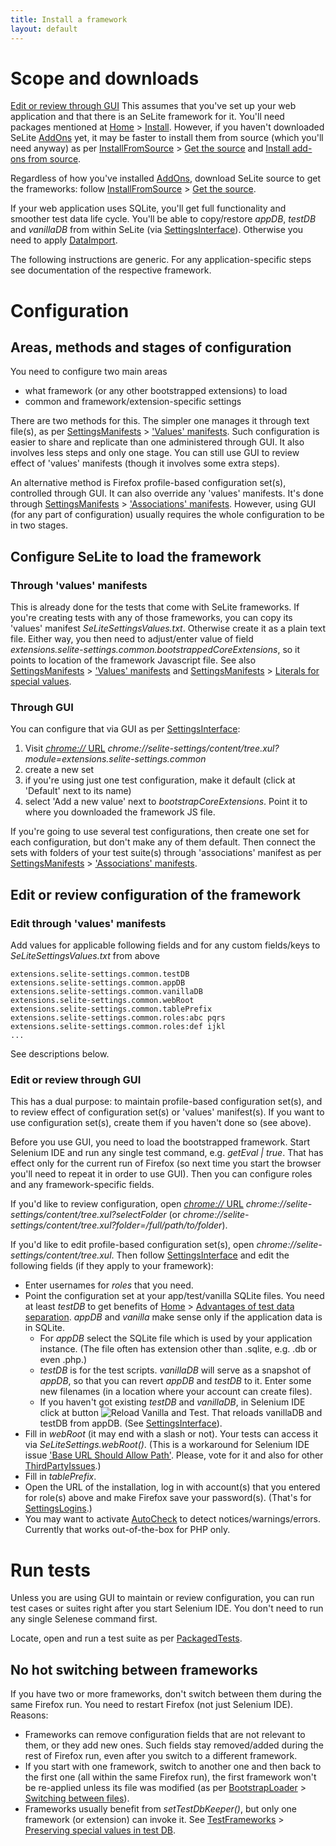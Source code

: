 ```yaml
---
title: Install a framework
layout: default
---
```


# Scope and downloads #
[Edit or review through GUI](#edit-or-review-through-gui)
This assumes that you've set up your web application and that there is an SeLite framework for it. You'll need packages mentioned at [Home](./) > [Install](./#install). However, if you haven't downloaded SeLite [AddOns](AddOns) yet, it may be faster to install them from source (which you'll need anyway) as per [InstallFromSource](InstallFromSource) > [Get the source](InstallFromSource#get-the-source) and [Install add-ons from source](InstallFromSource#install-add-ons-from-source).

Regardless of how you've installed [AddOns](AddOns), download SeLite source to get the frameworks: follow [InstallFromSource](InstallFromSource) > [Get the source](InstallFromSource#get-the-source).

If your web application uses SQLite, you'll get full functionality and smoother test data life cycle. You'll be able to copy/restore _appDB_, _testDB_ and _vanillaDB_ from within SeLite (via [SettingsInterface](SettingsInterface)). Otherwise you need to apply [DataImport](DataImport).

The following instructions are generic. For any application-specific steps see documentation of the respective framework.

# Configuration #

## Areas, methods and stages of configuration ##
You need to configure two main areas
  * what framework (or any other bootstrapped extensions) to load
  * common and framework/extension-specific settings

There are two methods for this. The simpler one manages it through text file(s), as per [SettingsManifests](SettingsManifests) > ['Values' manifests](SettingsManifests#values-manifests). Such configuration is easier to share and replicate than one administered through GUI. It also involves less steps and only one stage. You can still use GUI to review effect of 'values' manifests (though it involves some extra steps).

An alternative method is Firefox profile-based configuration set(s), controlled through GUI. It can also override any 'values' manifests. It's done through [SettingsManifests](SettingsManifests) > ['Associations' manifests](SettingsManifests#associations-manifests). However, using GUI (for any part of configuration) usually requires the whole configuration to be in two stages.

## Configure SeLite to load the framework ##

### Through 'values' manifests ###
This is already done for the tests that come with SeLite frameworks. If you're creating tests with any of those frameworks, you can copy its 'values' manifest _SeLiteSettingsValues.txt_. Otherwise create it as a plain text file. Either way, you then need to adjust/enter value of field _extensions.selite-settings.common.bootstrappedCoreExtensions_, so it points to location of the framework Javascript file. See also [SettingsManifests](SettingsManifests) > ['Values' manifests](SettingsManifests#values-manifests) and [SettingsManifests](SettingsManifests) > [Literals for special values](SettingsManifests#literals-for-special-values).

### Through GUI ###
<!-- @TODO eliminate or Move to SettingsInterface? -->
You can configure that via GUI as per [SettingsInterface](SettingsInterface):
  1. Visit [_chrome://_ URL](AboutDocumentation#firefox-chrome-urls-for-documentation-and-gui) _chrome://selite-settings/content/tree.xul?module=extensions.selite-settings.common_
  1. create a new set
  1. if you're using just one test configuration, make it default (click at 'Default' next to its name)
  1. select 'Add a new value' next to _bootstrapCoreExtensions_. Point it to where you downloaded the framework JS file.

If you're going to use several test configurations, then create one set for each configuration, but don't make any of them default. Then connect the sets with folders of your test suite(s) through 'associations' manifest as per [SettingsManifests](SettingsManifests) > ['Associations' manifests](SettingsManifests#associations-manifests).

## Edit or review configuration of the framework ##

### Edit through 'values' manifests ###
Add values for applicable following fields and for any custom fields/keys to _SeLiteSettingsValues.txt_ from above
```TODO
extensions.selite-settings.common.testDB
extensions.selite-settings.common.appDB
extensions.selite-settings.common.vanillaDB
extensions.selite-settings.common.webRoot
extensions.selite-settings.common.tablePrefix
extensions.selite-settings.common.roles:abc pqrs
extensions.selite-settings.common.roles:def ijkl
...
```
See descriptions below.

### Edit or review through GUI ###
This has a dual purpose: to maintain profile-based configuration set(s), and to review effect of configuration set(s) or 'values' manifest(s). If you want to use configuration set(s), create them if you haven't done so (see above).

Before you use GUI, you need to load the bootstrapped framework. Start Selenium IDE and run any single test command, e.g. <i>getEval | true</i>. That has effect only for the current run of Firefox (so next time you start the browser you'll need to repeat it in order to use GUI). Then you can configure roles and any framework-specific fields.

If you'd like to review configuration, open [_chrome://_ URL](AboutDocumentation#firefox-chrome-urls-for-documentation-and-gui) _chrome://selite-settings/content/tree.xul?selectFolder_ (or _chrome://selite-settings/content/tree.xul?folder=/full/path/to/folder_).

If you'd like to edit profile-based configuration set(s), open _chrome://selite-settings/content/tree.xul_. Then follow [SettingsInterface](SettingsInterface) and edit the following fields (if they apply to your framework):
  * Enter usernames for _roles_ that you need.
  * Point the configuration set at your app/test/vanilla SQLite files. You need at least _testDB_ to get benefits of [Home](./) > [Advantages of test data separation](./#advantages-of-test-data-separation). _appDB_ and _vanilla_ make sense only if the application data is in SQLite.
    * For _appDB_ select the SQLite file which is used by your application instance. (The file often has extension other than .sqlite, e.g. .db or even .php.)
    * _testDB_ is for the test scripts. _vanillaDB_ will serve as a snapshot of _appDB_, so that you can revert _appDB_ and _testDB_ to it. Enter some new filenames (in a location where your account can create files).
    * If you haven't got existing _testDB_ and _vanillaDB_, in Selenium IDE click at button ![Reload Vanilla and Test](https://raw.githubusercontent.com/selite/selite/master/settings/src/chrome/skin/classic/reload_vanilla_and_test.png). That reloads vanillaDB and testDB from appDB. (See [SettingsInterface](SettingsInterface)).
  * Fill in _webRoot_ (it may end with a slash or not). Your tests can access it via _SeLiteSettings.webRoot()_. (This is a workaround for Selenium IDE issue ['Base URL Should Allow Path'](http://code.google.com/p/selenium/issues/detail?id=3116). Please, vote for it and also for other [ThirdPartyIssues](ThirdPartyIssues).)
  * Fill in _tablePrefix_.
  * Open the URL of the installation, log in with account(s) that you entered for role(s) above and make Firefox save your password(s). (That's for [SettingsLogins](SettingsLogins).)
  * You may want to activate [AutoCheck](AutoCheck) to detect notices/warnings/errors. Currently that works out-of-the-box for PHP only.

# Run tests #
Unless you are using GUI to maintain or review configuration, you can run test cases or suites right after you start Selenium IDE. You don't need to run any single Selenese command first.

Locate, open and run a test suite as per [PackagedTests](PackagedTests).

## No hot switching between frameworks ##
If you have two or more frameworks, don't switch between them during the same Firefox run. You need to restart Firefox (not just Selenium IDE). Reasons:
  * Frameworks can remove configuration fields that are not relevant to them, or they add new ones. Such fields stay removed/added during the rest of Firefox run, even after you switch to a different framework.
  * If you start with one framework, switch to another one and then back to the first one (all within the same Firefox run), the first framework won't be re-applied unless its file was modified (as per [BootstrapLoader](BootstrapLoader) > [Switching between files](BootstrapLoader#switching-between-files)).
  * Frameworks usually benefit from _setTestDbKeeper()_, but only one framework (or extension) can invoke it. See [TestFrameworks](TestFrameworks) > [Preserving special values in test DB](TestFrameworks#preserving-special-values-in-test-DB).